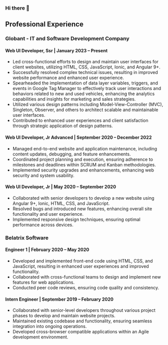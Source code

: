 ### Hi there 👋

## Professional Experience

### Globant - IT and Software Development Company

#### Web UI Developer, Ssr | January 2023 – Present
- Led cross-functional efforts to design and maintain user interfaces for client websites, utilizing HTML, CSS, JavaScript, Ionic, and Angular 9+.
- Successfully resolved complex technical issues, resulting in improved website performance and enhanced user experience.
- Spearheaded the implementation of data layer variables, triggers, and events in Google Tag Manager to effectively track user interactions and behaviors related to new and used vehicles, enhancing the analytics capabilities and insights for marketing and sales strategies.
- Utilized various design patterns including Model-View-Controller (MVC), Singleton, Observer, and others to architect scalable and maintainable user interfaces.
- Contributed to enhanced user experiences and client satisfaction through strategic application of design patterns.

#### Web UI Developer, Jr Advanced | September 2020 – December 2022
- Managed end-to-end website and application maintenance, including content updates, debugging, and feature enhancements.
- Coordinated project planning and execution, ensuring adherence to milestones and deadlines within SCRUM and Kanban methodologies.
- Implemented security upgrades and enhancements, enhancing web security and system usability.

#### Web UI Developer, Jr | May 2020 – September 2020
- Collaborated with senior developers to develop a new website using Angular 9+, Ionic, HTML, CSS, and JavaScript.
- Resolved bugs and introduced new features, enhancing overall site functionality and user experience.
- Implemented responsive design techniques, ensuring optimal performance across devices.

### Belatrix Software

#### Engineer 1 | February 2020 – May 2020
- Developed and implemented front-end code using HTML, CSS, and JavaScript, resulting in enhanced user experiences and improved functionality.
- Collaborated with cross-functional teams to design and implement new features for web applications.
- Conducted peer code reviews, ensuring code quality and consistency.

#### Intern Engineer | September 2019 – February 2020
- Collaborated with senior-level developers throughout various project phases to develop and maintain website projects.
- Maintained existing codebase and functionality, ensuring seamless integration into ongoing operations.
- Developed cross-browser compatible applications within an Agile development environment.


<!--
**rachcampitos/rachcampitos** is a ✨ _special_ ✨ repository because its `README.md` (this file) appears on your GitHub profile.

Here are some ideas to get you started:

- 🔭 I’m currently working on ...
- 🌱 I’m currently learning ...
- 👯 I’m looking to collaborate on ...
- 🤔 I’m looking for help with ...
- 💬 Ask me about ...
- 📫 How to reach me: ...
- 😄 Pronouns: ...
- ⚡ Fun fact: ...
-->
